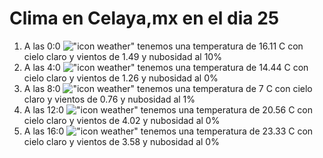 # Clima en Celaya,mx en el dia 25

1. A las 0:0 !["icon weather"](http://openweathermap.org/img/w/01n.png) tenemos una temperatura de 16.11 C con cielo claro y  vientos de 1.49 y nubosidad al 10%
1. A las 4:0 !["icon weather"](http://openweathermap.org/img/w/01n.png) tenemos una temperatura de 14.44 C con cielo claro y  vientos de 1.26 y nubosidad al 0%
1. A las 8:0 !["icon weather"](http://openweathermap.org/img/w/01d.png) tenemos una temperatura de 7 C con cielo claro y  vientos de 0.76 y nubosidad al 1%
1. A las 12:0 !["icon weather"](http://openweathermap.org/img/w/01d.png) tenemos una temperatura de 20.56 C con cielo claro y  vientos de 4.02 y nubosidad al 0%
1. A las 16:0 !["icon weather"](http://openweathermap.org/img/w/01d.png) tenemos una temperatura de 23.33 C con cielo claro y  vientos de 3.58 y nubosidad al 0%
